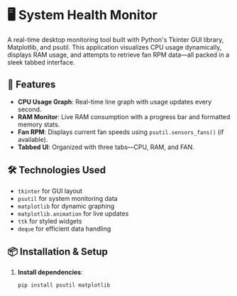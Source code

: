 # 🖥️ System Health Monitor

A real-time desktop monitoring tool built with Python's Tkinter GUI library, Matplotlib, and psutil. This application visualizes CPU usage dynamically, displays RAM usage, and attempts to retrieve fan RPM data—all packed in a sleek tabbed interface.

## 📌 Features

- **CPU Usage Graph**: Real-time line graph with usage updates every second.
- **RAM Monitor**: Live RAM consumption with a progress bar and formatted memory stats.
- **Fan RPM**: Displays current fan speeds using `psutil.sensors_fans()` (if available).
- **Tabbed UI**: Organized with three tabs—CPU, RAM, and FAN.

## 🛠️ Technologies Used

- `tkinter` for GUI layout
- `psutil` for system monitoring data
- `matplotlib` for dynamic graphing
- `matplotlib.animation` for live updates
- `ttk` for styled widgets
- `deque` for efficient data handling

## 📦 Installation & Setup

1. **Install dependencies**:
   ```bash
   pip install psutil matplotlib
